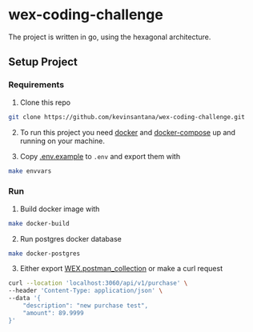 # wex-coding-challenge
The project is written in go, using the hexagonal architecture.

## Setup Project

### Requirements

1. Clone this repo
```bash
git clone https://github.com/kevinsantana/wex-coding-challenge.git
```

2. To run this project you need [docker](https://docs.docker.com/) and [docker-compose](https://docs.docker.com/compose/) up and running on your machine.

3. Copy [.env.example](.env.example) to `.env` and export them with
```bash
make envvars
```

### Run
1. Build docker image with
```bash
make docker-build
```

2. Run postgres docker database
```bash
make docker-postgres
```

3. Either export [WEX.postman_collection](docs/postman/WEX.postman_collection.json) or make a curl request
```bash
curl --location 'localhost:3060/api/v1/purchase' \
--header 'Content-Type: application/json' \
--data '{
    "description": "new purchase test",
    "amount": 89.9999
}'
```
